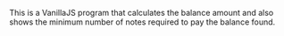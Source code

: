 This is a VanillaJS program that calculates the balance amount and also shows the minimum 
number of notes required to pay the balance found.